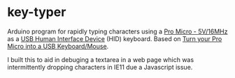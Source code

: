 # key-typer

Arduino program for rapidly typing characters using a [Pro Micro - 5V/16MHz](https://www.sparkfun.com/products/12640) as a [USB Human Interface Device](https://en.wikipedia.org/wiki/USB_human_interface_device_class) (HID) keyboard. Based on [Turn your Pro Micro into a USB Keyboard/Mouse](https://www.sparkfun.com/tutorials/337).

I built this to aid in debuging a textarea in a web page which was intermittently dropping characters in IE11 due a Javascript issue.
